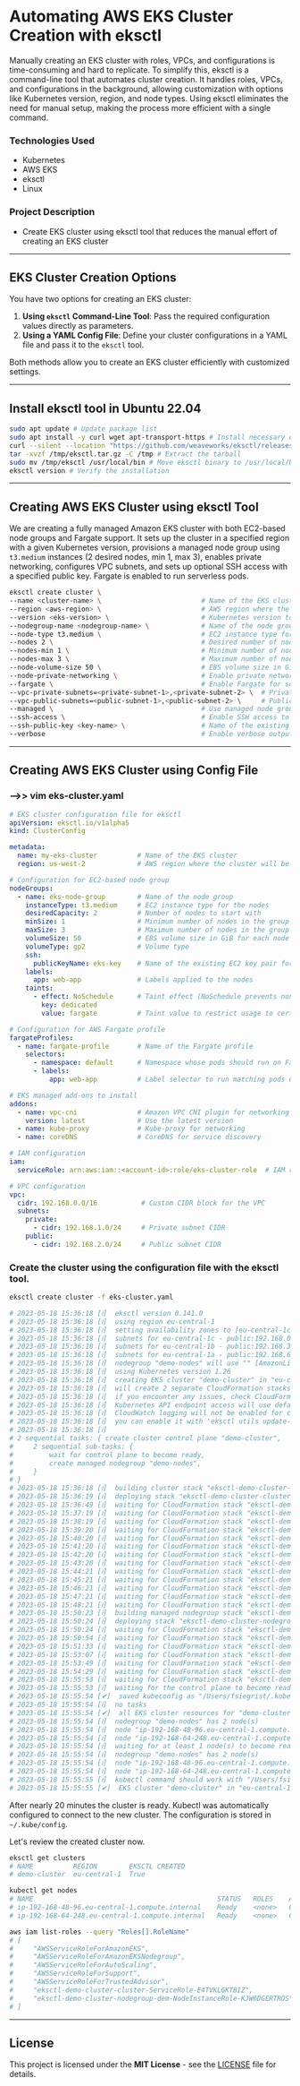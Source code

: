 # Automating AWS EKS Cluster Creation with eksctl

Manually creating an EKS cluster with roles, VPCs, and configurations is time-consuming and hard to replicate. To simplify this, eksctl is a command-line tool that automates cluster creation. It handles roles, VPCs, and configurations in the background, allowing customization with options like Kubernetes version, region, and node types. Using eksctl eliminates the need for manual setup, making the process more efficient with a single command.

### Technologies Used
- Kubernetes
- AWS EKS
- eksctl
- Linux

### Project Description
- Create EKS cluster using eksctl tool that reduces the manual effort of creating an EKS cluster

---

## EKS Cluster Creation Options

You have two options for creating an EKS cluster:

1. **Using `eksctl` Command-Line Tool**: Pass the required configuration values directly as parameters.
2. **Using a YAML Config File**: Define your cluster configurations in a YAML file and pass it to the `eksctl` tool.

Both methods allow you to create an EKS cluster efficiently with customized settings.

---

## Install eksctl tool in Ubuntu 22.04

```bash
sudo apt update # Update package list
sudo apt install -y curl wget apt-transport-https # Install necessary dependencies
curl --silent --location "https://github.com/weaveworks/eksctl/releases/download/v0.135.0/eksctl_Linux_amd64.tar.gz" -o /tmp/eksctl.tar.gz # Download the latest eksctl release
tar -xvzf /tmp/eksctl.tar.gz -C /tmp # Extract the tarball
sudo mv /tmp/eksctl /usr/local/bin # Move eksctl binary to /usr/local/bin
eksctl version # Verify the installation
````

---

## Creating AWS EKS Cluster using eksctl Tool

We are creating a fully managed Amazon EKS cluster with both EC2-based node groups and Fargate support. It sets up the cluster in a specified region with a given Kubernetes version, provisions a managed node group using `t3.medium` instances (2 desired nodes, min 1, max 3), enables private networking, configures VPC subnets, and sets up optional SSH access with a specified public key. Fargate is enabled to run serverless pods.

```bash
eksctl create cluster \  
--name <cluster-name> \                         # Name of the EKS cluster  
--region <aws-region> \                         # AWS region where the cluster will be created  
--version <eks-version> \                       # Kubernetes version to use  
--nodegroup-name <nodegroup-name> \             # Name of the node group  
--node-type t3.medium \                         # EC2 instance type for worker nodes  
--nodes 2 \                                     # Desired number of nodes  
--nodes-min 1 \                                 # Minimum number of nodes  
--nodes-max 3 \                                 # Maximum number of nodes  
--node-volume-size 50 \                         # EBS volume size in GiB for each node  
--node-private-networking \                     # Enable private networking for nodes  
--fargate \                                     # Enable Fargate for serverless pods  
--vpc-private-subnets=<private-subnet-1>,<private-subnet-2> \  # Private subnet IDs for the VPC  
--vpc-public-subnets=<public-subnet-1>,<public-subnet-2> \     # Public subnet IDs for the VPC  
--managed \                                     # Use managed node group  
--ssh-access \                                  # Enable SSH access to the nodes  
--ssh-public-key <key-name> \                   # Name of the existing EC2 SSH key pair  
--verbose                                       # Enable verbose output for detailed logs

```

---

## Creating AWS EKS Cluster using Config File

### -->> vim eks-cluster.yaml

```yaml
# EKS cluster configuration file for eksctl
apiVersion: eksctl.io/v1alpha5
kind: ClusterConfig

metadata:
  name: my-eks-cluster          # Name of the EKS cluster
  region: us-west-2             # AWS region where the cluster will be deployed

# Configuration for EC2-based node group
nodeGroups:
  - name: eks-node-group        # Name of the node group
    instanceType: t3.medium     # EC2 instance type for the nodes
    desiredCapacity: 2          # Number of nodes to start with
    minSize: 1                  # Minimum number of nodes in the group
    maxSize: 3                  # Maximum number of nodes in the group
    volumeSize: 50              # EBS volume size in GiB for each node
    volumeType: gp2             # Volume type
    ssh:
      publicKeyName: eks-key    # Name of the existing EC2 key pair for SSH access
    labels:
      app: web-app              # Labels applied to the nodes
    taints:
      - effect: NoSchedule      # Taint effect (NoSchedule prevents non-tolerating pods from running)
        key: dedicated
        value: fargate          # Taint value to restrict usage to certain pods

# Configuration for AWS Fargate profile
fargateProfiles:
  - name: fargate-profile       # Name of the Fargate profile
    selectors:
      - namespace: default      # Namespace whose pods should run on Fargate
      - labels:
          app: web-app          # Label selector to run matching pods on Fargate

# EKS managed add-ons to install
addons:
  - name: vpc-cni               # Amazon VPC CNI plugin for networking
    version: latest             # Use the latest version
  - name: kube-proxy            # Kube-proxy for networking
  - name: coreDNS               # CoreDNS for service discovery

# IAM configuration
iam:
  serviceRole: arn:aws:iam::<account-id>:role/eks-cluster-role  # IAM role ARN for the EKS control plane

# VPC configuration
vpc:
  cidr: 192.168.0.0/16           # Custom CIDR block for the VPC
  subnets:
    private:
      - cidr: 192.168.1.0/24     # Private subnet CIDR
    public:
      - cidr: 192.168.2.0/24     # Public subnet CIDR
```
### Create the cluster using the configuration file with the eksctl tool.

```bash
eksctl create cluster -f eks-cluster.yaml

# 2023-05-18 15:36:18 [ℹ]  eksctl version 0.141.0
# 2023-05-18 15:36:18 [ℹ]  using region eu-central-1
# 2023-05-18 15:36:18 [ℹ]  setting availability zones to [eu-central-1c eu-central-1b eu-central-1a]
# 2023-05-18 15:36:18 [ℹ]  subnets for eu-central-1c - public:192.168.0.0/19 private:192.168.96.0/19
# 2023-05-18 15:36:18 [ℹ]  subnets for eu-central-1b - public:192.168.32.0/19 private:192.168.128.0/19
# 2023-05-18 15:36:18 [ℹ]  subnets for eu-central-1a - public:192.168.64.0/19 private:192.168.160.0/19
# 2023-05-18 15:36:18 [ℹ]  nodegroup "demo-nodes" will use "" [AmazonLinux2/1.26]
# 2023-05-18 15:36:18 [ℹ]  using Kubernetes version 1.26
# 2023-05-18 15:36:18 [ℹ]  creating EKS cluster "demo-cluster" in "eu-central-1" region with managed nodes
# 2023-05-18 15:36:18 [ℹ]  will create 2 separate CloudFormation stacks for cluster itself and the initial managed nodegroup
# 2023-05-18 15:36:18 [ℹ]  if you encounter any issues, check CloudFormation console or try 'eksctl utils describe-stacks --region=eu-central-1 --cluster=demo-cluster'
# 2023-05-18 15:36:18 [ℹ]  Kubernetes API endpoint access will use default of {publicAccess=true, privateAccess=false} for cluster "demo-cluster" in "eu-central-1"
# 2023-05-18 15:36:18 [ℹ]  CloudWatch logging will not be enabled for cluster "demo-cluster" in "eu-central-1"
# 2023-05-18 15:36:18 [ℹ]  you can enable it with 'eksctl utils update-cluster-logging --enable-types={SPECIFY-YOUR-LOG-TYPES-HERE (e.g. all)} --region=eu-central-1 --cluster=demo-cluster'
# 2023-05-18 15:36:18 [ℹ]  
# 2 sequential tasks: { create cluster control plane "demo-cluster", 
#     2 sequential sub-tasks: { 
#         wait for control plane to become ready,
#         create managed nodegroup "demo-nodes",
#     } 
# }
# 2023-05-18 15:36:18 [ℹ]  building cluster stack "eksctl-demo-cluster-cluster"
# 2023-05-18 15:36:19 [ℹ]  deploying stack "eksctl-demo-cluster-cluster"
# 2023-05-18 15:36:49 [ℹ]  waiting for CloudFormation stack "eksctl-demo-cluster-cluster"
# 2023-05-18 15:37:19 [ℹ]  waiting for CloudFormation stack "eksctl-demo-cluster-cluster"
# 2023-05-18 15:38:19 [ℹ]  waiting for CloudFormation stack "eksctl-demo-cluster-cluster"
# 2023-05-18 15:39:20 [ℹ]  waiting for CloudFormation stack "eksctl-demo-cluster-cluster"
# 2023-05-18 15:40:20 [ℹ]  waiting for CloudFormation stack "eksctl-demo-cluster-cluster"
# 2023-05-18 15:41:20 [ℹ]  waiting for CloudFormation stack "eksctl-demo-cluster-cluster"
# 2023-05-18 15:42:20 [ℹ]  waiting for CloudFormation stack "eksctl-demo-cluster-cluster"
# 2023-05-18 15:43:20 [ℹ]  waiting for CloudFormation stack "eksctl-demo-cluster-cluster"
# 2023-05-18 15:44:21 [ℹ]  waiting for CloudFormation stack "eksctl-demo-cluster-cluster"
# 2023-05-18 15:45:21 [ℹ]  waiting for CloudFormation stack "eksctl-demo-cluster-cluster"
# 2023-05-18 15:46:21 [ℹ]  waiting for CloudFormation stack "eksctl-demo-cluster-cluster"
# 2023-05-18 15:47:21 [ℹ]  waiting for CloudFormation stack "eksctl-demo-cluster-cluster"
# 2023-05-18 15:48:21 [ℹ]  waiting for CloudFormation stack "eksctl-demo-cluster-cluster"
# 2023-05-18 15:50:23 [ℹ]  building managed nodegroup stack "eksctl-demo-cluster-nodegroup-demo-nodes"
# 2023-05-18 15:50:24 [ℹ]  deploying stack "eksctl-demo-cluster-nodegroup-demo-nodes"
# 2023-05-18 15:50:24 [ℹ]  waiting for CloudFormation stack "eksctl-demo-cluster-nodegroup-demo-nodes"
# 2023-05-18 15:50:54 [ℹ]  waiting for CloudFormation stack "eksctl-demo-cluster-nodegroup-demo-nodes"
# 2023-05-18 15:51:33 [ℹ]  waiting for CloudFormation stack "eksctl-demo-cluster-nodegroup-demo-nodes"
# 2023-05-18 15:53:07 [ℹ]  waiting for CloudFormation stack "eksctl-demo-cluster-nodegroup-demo-nodes"
# 2023-05-18 15:53:49 [ℹ]  waiting for CloudFormation stack "eksctl-demo-cluster-nodegroup-demo-nodes"
# 2023-05-18 15:54:29 [ℹ]  waiting for CloudFormation stack "eksctl-demo-cluster-nodegroup-demo-nodes"
# 2023-05-18 15:55:53 [ℹ]  waiting for CloudFormation stack "eksctl-demo-cluster-nodegroup-demo-nodes"
# 2023-05-18 15:55:53 [ℹ]  waiting for the control plane to become ready
# 2023-05-18 15:55:54 [✔]  saved kubeconfig as "/Users/fsiegrist/.kube/config"
# 2023-05-18 15:55:54 [ℹ]  no tasks
# 2023-05-18 15:55:54 [✔]  all EKS cluster resources for "demo-cluster" have been created
# 2023-05-18 15:55:54 [ℹ]  nodegroup "demo-nodes" has 2 node(s)
# 2023-05-18 15:55:54 [ℹ]  node "ip-192-168-48-96.eu-central-1.compute.internal" is ready
# 2023-05-18 15:55:54 [ℹ]  node "ip-192-168-64-248.eu-central-1.compute.internal" is ready
# 2023-05-18 15:55:54 [ℹ]  waiting for at least 1 node(s) to become ready in "demo-nodes"
# 2023-05-18 15:55:54 [ℹ]  nodegroup "demo-nodes" has 2 node(s)
# 2023-05-18 15:55:54 [ℹ]  node "ip-192-168-48-96.eu-central-1.compute.internal" is ready
# 2023-05-18 15:55:54 [ℹ]  node "ip-192-168-64-248.eu-central-1.compute.internal" is ready
# 2023-05-18 15:55:55 [ℹ]  kubectl command should work with "/Users/fsiegrist/.kube/config", try 'kubectl get nodes'
# 2023-05-18 15:55:55 [✔]  EKS cluster "demo-cluster" in "eu-central-1" region is ready

```

After nearly 20 minutes the cluster is ready. Kubectl was automatically configured to connect to the new cluster. The configuration is stored in `~/.kube/config`.

Let's review the created cluster now. 

```sh
eksctl get clusters
# NAME	        REGION        EKSCTL CREATED
# demo-cluster  eu-central-1  True

kubectl get nodes
# NAME                                              STATUS   ROLES    AGE     VERSION
# ip-192-168-48-96.eu-central-1.compute.internal    Ready    <none>   6m12s   v1.26.2-eks-a59e1f0
# ip-192-168-64-248.eu-central-1.compute.internal   Ready    <none>   6m11s   v1.26.2-eks-a59e1f0

aws iam list-roles --query "Roles[].RoleName"
# [
#     "AWSServiceRoleForAmazonEKS",
#     "AWSServiceRoleForAmazonEKSNodegroup",
#     "AWSServiceRoleForAutoScaling",
#     "AWSServiceRoleForSupport",
#     "AWSServiceRoleForTrustedAdvisor",
#     "eksctl-demo-cluster-cluster-ServiceRole-E4TVKLGKTBIZ",
#     "eksctl-demo-cluster-nodegroup-dem-NodeInstanceRole-KJW6DGERTROS"
# ]
```
---

## License

This project is licensed under the **MIT License** - see the [LICENSE](LICENSE) file for details.
